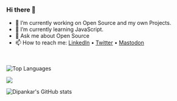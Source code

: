 ### Hi there 👋

- 🔭 I’m currently working on Open Source and my own Projects.
- 🌱 I’m currently learning JavaScript.
- 💬 Ask me about Open Source
- 📫 How to reach me: [LinkedIn](https://www.linkedin.com/in/thedipankarroy/) • [Twitter](https://twitter.com/the_dipankarroy) • [Mastodon](https://hachyderm.io/@thedipankarroy)

<br>

![Top Languages](https://github-readme-stats.vercel.app/api/wakatime?username=the_dipankarroy\&layout=compact&theme=dark)

<img src="https://github-readme-stats.vercel.app/api?username=thedipankarroy&count_private=true&show_icons=true&theme=light"/>

![Dipankar's GitHub stats](https://github-readme-streak-stats.herokuapp.com/?user=thedipankarroy&theme=dark)
